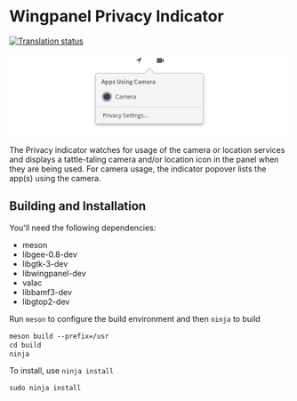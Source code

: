 # Wingpanel Privacy Indicator
[![Translation status](https://l10n.elementary.io/widgets/wingpanel/-/wingpanel-indicator-privacy/svg-badge.svg)](https://l10n.elementary.io/engage/wingpanel/?utm_source=widget)

![Screenshot](data/screenshot.png)

The Privacy indicator watches for usage of the camera or location services and displays a tattle-taling camera and/or location icon in the panel when they are being used. For camera usage, the indicator popover lists the app(s) using the camera.

## Building and Installation

You'll need the following dependencies:

* meson
* libgee-0.8-dev
* libgtk-3-dev
* libwingpanel-dev
* valac
* libbamf3-dev
* libgtop2-dev

Run `meson` to configure the build environment and then `ninja` to build

    meson build --prefix=/usr
    cd build
    ninja

To install, use `ninja install`

    sudo ninja install
